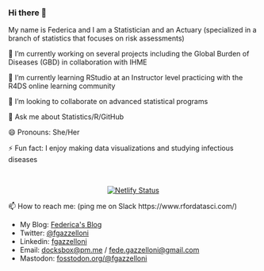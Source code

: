 ### Hi there 👋

<!--
**Fgazzelloni/Fgazzelloni** is a ✨ _special_ ✨ repository because its `README.md` (this file) appears on your GitHub profile.

Here are some ideas to get you started:

- 🔭 I’m currently working on ...
- 🌱 I’m currently learning ...
- 👯 I’m looking to collaborate on ...
- 🤔 I’m looking for help with ...
- 💬 Ask me about ...
- 📫 How to reach me: ...
- 😄 Pronouns: ...
- ⚡ Fun fact: ...
-->

My name is Federica and I am a Statistician and an Actuary (specialized in a branch of statistics that focuses on risk assessments)

🔭 I’m currently working on several projects including the Global Burden of Diseases (GBD) in collaboration with IHME

🌱 I’m currently learning RStudio at an Instructor level practicing with the R4DS online learning community

👯 I’m looking to collaborate on advanced statistical programs

💬 Ask me about Statistics/R/GitHub

😄 Pronouns: She/Her

⚡ Fun fact: I enjoy making data visualizations and studying infectious diseases

</div>
<br>
<div align="center">
 
[![Netlify Status](https://api.netlify.com/api/v1/badges/d2da763f-17f7-4fe4-9013-7b76224438ea/deploy-status)](https://app.netlify.com/sites/federicagazzelloni/deploys)

</div>

<body>
 📫 How to reach me: (ping me on Slack https://www.rfordatasci.com/)

- My Blog: <a rel="me" href="https://federicagazzelloni.netlify.app">Federica's Blog</a>
- Twitter: <a rel="me" href="https://twitter.com/FGazzelloni">@fgazzelloni</a> 
- Linkedin: <a rel="me" href="https://www.linkedin.com/in/fgazzelloni">fgazzelloni</a> 
- Email: docksbox@pm.me / fede.gazzelloni@gmail.com
- Mastodon: <a rel="me" href="https://fosstodon.org/@fgazzelloni">fosstodon.org/@fgazzelloni</a>
</body>

